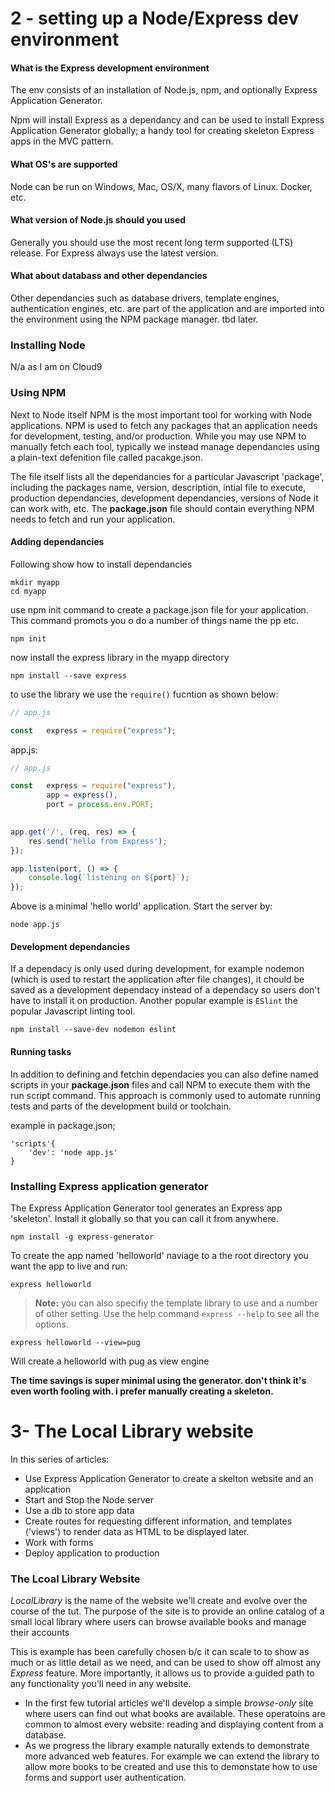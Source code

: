 # 2 - setting up a Node/Express dev environment

#### What is the Express development environment

The env consists of an installation of Node.js, npm, and optionally Express Application Generator.

Npm will install Express as a dependancy and can be used to install Express Application Generator globally; a handy tool
for creating skeleton Express apps in the MVC pattern.

#### What OS's are supported

Node can be run on Windows, Mac, OS/X, many flavors of Linux. Docker, etc. 

#### What version of Node.js should you used

Generally you should use the most recent long term supported (LTS) release.  For Express always use the latest version.

#### What about databass and other dependancies

Other dependancies such as database drivers, template engines, authentication engines, etc. are part of the application
and are imported into the environment using the NPM package manager.  tbd later.

### Installing Node

N/a as I am on Cloud9

### Using NPM 

Next to Node itself NPM is the most important tool for working with Node applications. NPM is used to fetch any packages 
that an application needs for development, testing, and/or production.  While you may use NPM to manually fetch each tool, 
typically we instead manage dependancies using a plain-text defenition file called pacakge.json.

The file itself lists all the dependancies for a particular Javascript 'package', including the packages name, version, description, 
intial file to execute, production dependancies, development dependancies, versions of Node it can work with, etc.  The
**package.json** file should contain everything NPM needs to fetch and run your application.

#### Adding dependancies

Following show how to install dependancies

```
mkdir myapp
cd myapp
```

use npm init command to create a package.json file for your application.  This command promots you o do a number of things name the pp etc.

```
npm init
```

now install the express library in the myapp directory

```
npm install --save express
```

to use the library we use the ```require()``` fucntion as shown below:

```javascript
// app.js

const   express = require("express");

```

app.js:
```javascript
// app.js

const   express = require("express"),
        app = express(),
        port = process.env.PORT;
        

app.get('/', (req, res) => {
    res.send('hello from Express');
});

app.listen(port, () => {
    console.log(`listening on ${port}`);
});

```
Above is a minimal 'hello world' application.  Start the server by:

```
node app.js
```
#### Development dependancies

If a dependacy is only used during development, for example nodemon (which is used to restart the application after file changes), 
it chould be saved as a development dependacy instead of a dependacy so users don't have to install it on production. Another
popular example is ```ESlint``` the popular Javascript linting tool.

```
npm install --save-dev nodemon eslint
```

#### Running tasks 

In addition to defining and fetchin dependacies you can also define named scripts in your **package.json** files and call 
NPM to execute them with the run script command. This approach is commonly used to automate running tests and parts of the 
development build or toolchain. 

example in package.json;
```
'scripts'{
    'dev': 'node app.js'
}
```

### Installing Express application generator 

The Express Application Generator tool generates an Express app 'skeleton'.  Install it globally so that you can call it from 
anywhere.

```
npm install -g express-generator
```
To create the app named 'helloworld' naviage to a the root directory you want the app to live and run: 

```
express helloworld
```

> **Note:** you can also specifiy the template library to use and a number of other setting. Use the help
> command ```express --help``` to see all the options.

```
express helloworld --view=pug
```
Will create a helloworld with pug as view engine

**The time savings is super minimal using the generator.  don't think it's even worth fooling with.  i prefer
manually creating a skeleton.**

# 3- The Local Library website

In this series of articles:

  * Use Express Application Generator to create a skelton website and an application
  * Start and Stop the Node server
  * Use a db to store app data
  * Create routes for requesting different information, and templates ('views') to render
    data as HTML to be displayed later.
  * Work with forms
  * Deploy application to production

###  The Lcoal Library Website

_LocalLibrary_ is the name of the website we'll create and evolve over the course of the tut. The purpose of the site
is to provide an online catalog of a small local library where users can browse available books and manage their accounts

This is example has been carefully chosen b/c it can scale to to show as much or as little detail as we need, and can be used to show off
almost any _Express_ feature. More importantly, it allows us to provide a guided path to any functionality you'll need in any website.

  *  In the first few tutorial articles we'll develop a simple _browse-only_ site where users can find out what books are available.
     These operatoins are common to almost every website: reading and displaying content from a database.
  *  As we progress the library example naturally extends to demonstrate more advanced web features. For example we can extend
     the library to allow more books to be created and use this to demonstate how to use forms and support user authentication.


    




